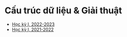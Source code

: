 # Cấu trúc dữ liệu & Giải thuật

* [Học kỳ I, 2022-2023](https://github.com/hieuchnguyencs/teaching/dsa/lectures/2022-dsa.md)
* [Học kỳ I, 2021-2022](https://github.com/hieuchnguyencs/teaching/dsa/lectures/2021-dsa.md)
